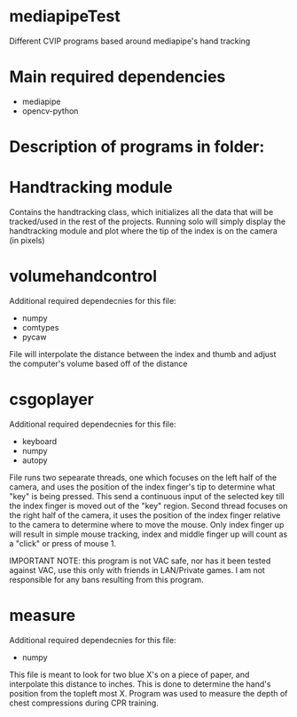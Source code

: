 # mediapipeTest
Different CVIP programs based around mediapipe's hand tracking

# Main required dependencies
- mediapipe
- opencv-python

# Description of programs in folder:
# Handtracking module
Contains the handtracking class, which initializes all the data that will be tracked/used in the rest of the projects.
Running solo will simply display the handtracking module and plot where the tip of the index is on the camera (in pixels)

# volumehandcontrol
Additional required dependecnies for this file:
- numpy
- comtypes
- pycaw

File will interpolate the distance between the index and thumb and adjust the computer's volume based off of the distance

# csgoplayer
Additional required dependecnies for this file:
- keyboard
- numpy
- autopy

File runs two sepearate threads, one which focuses on the left half of the camera, and uses the position of the index finger's tip to determine what "key" is being pressed.
This send a continuous input of the selected key till the index finger is moved out of the "key" region.
Second thread focuses on the right half of the camera, it uses the position of the index finger relative to the camera to determine where to move the mouse. 
Only index finger up will result in simple mouse tracking, index and middle finger up will count as a "click" or press of mouse 1.

IMPORTANT NOTE: this program is not VAC safe, nor has it been tested against VAC, use this only with friends in LAN/Private games. I am not responsible for any bans resulting from this program.

# measure
Additional required dependecnies for this file:
- numpy

This file is meant to look for two blue X's on a piece of paper, and interpolate this distance to inches.
This is done to determine the hand's position from the topleft most X. Program was used to measure the depth of chest compressions during CPR training.
